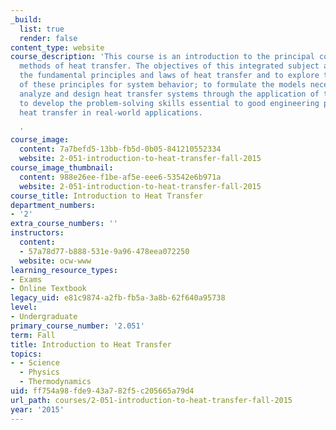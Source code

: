 ```yaml
---
_build:
  list: true
  render: false
content_type: website
course_description: 'This course is an introduction to the principal concepts and
  methods of heat transfer. The objectives of this integrated subject are to develop
  the fundamental principles and laws of heat transfer and to explore the implications
  of these principles for system behavior; to formulate the models necessary to study,
  analyze and design heat transfer systems through the application of these principles;
  to develop the problem-solving skills essential to good engineering practice of
  heat transfer in real-world applications.

  '
course_image:
  content: 7a7befd5-13bb-fb5d-0b05-841210552334
  website: 2-051-introduction-to-heat-transfer-fall-2015
course_image_thumbnail:
  content: 988e26ee-f1be-af5e-eee6-53542e6b971a
  website: 2-051-introduction-to-heat-transfer-fall-2015
course_title: Introduction to Heat Transfer
department_numbers:
- '2'
extra_course_numbers: ''
instructors:
  content:
  - 57a78d77-b888-531e-9a96-478eea072250
  website: ocw-www
learning_resource_types:
- Exams
- Online Textbook
legacy_uid: e81c9874-a2fb-fb5a-3a8b-62f640a95738
level:
- Undergraduate
primary_course_number: '2.051'
term: Fall
title: Introduction to Heat Transfer
topics:
- - Science
  - Physics
  - Thermodynamics
uid: ff754a98-fde9-43a7-82f5-c205665a79d4
url_path: courses/2-051-introduction-to-heat-transfer-fall-2015
year: '2015'
---
```

